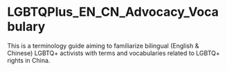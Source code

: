 # LGBTQPlus_EN_CN_Advocacy_Vocabulary
This is a terminology guide aiming to familiarize bilingual (English &amp; Chinese) LGBTQ+ activists with terms and vocabularies related to LGBTQ+ rights in China.

